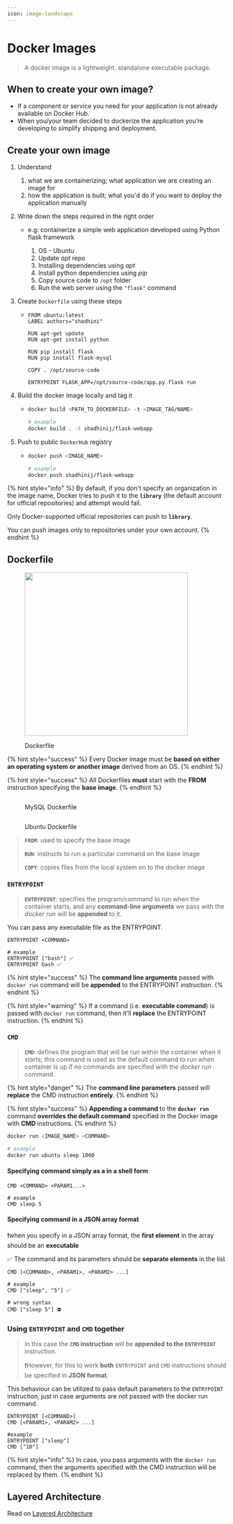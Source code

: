 ```yaml
---
icon: image-landscape
---
```


# Docker Images

> A docker image is a lightweight, standalone executable package.

## When to create your own image?

* If a component or service you need for your application is not already available on Docker Hub.
* When you/your team decided to dockerize the application you’re developing to simplify shipping and deployment.



## Create your own image

1.  Understand&#x20;

    1. what we are containerizing; what application we are creating an image for&#x20;
    2. how the application is built; what you'd do if you want to deploy the application manually


2. Write down the steps required in the right order
   *   e.g: containerize a simple web application developed using Python flask framework

       1. OS - Ubuntu
       2. Update _apt_ repo
       3. Installing dependencies using _apt_
       4. Install python dependencies using _pip_
       5. Copy source code to `/opt` folder
       6. Run the web server using the `"flask"` command


3.  Create `Dockerfile` using these steps

    * ```docker
      FROM ubuntu:latest
      LABEL authors="shadhini"

      RUN apt-get update
      RUN apt-get install python

      RUN pip install flask
      RUN pip install flask-mysql

      COPY . /opt/source-code

      ENTRYPOINT FLASK_APP=/opt/source-code/app.py flask run
      ```


4.  Build the docker image locally and tag it

    * ```bash
      docker build <PATH_TO_DOCKERFILE> -t <IMAGE_TAG/NAME>

      # example
      docker build . -t shadhinij/flask-webapp
      ```


5. Push to public `DockerHub` registry
   * ```bash
     docker push <IMAGE_NAME>

     # example
     docker push shadhinij/flask-webapp
     ```



{% hint style="info" %}
By default, if you don't specify an organization in the image name, Docker tries to push it to the **`library`** (the default account for official repositories) and attempt would fail.&#x20;

Only Docker-supported official repositories can push to **`library`**.&#x20;

You can push images only to repositories under your own account.
{% endhint %}



## Dockerfile

<figure><img src="../.gitbook/assets/dockerfile.png" alt="" width="375"><figcaption><p>Dockerfile</p></figcaption></figure>

{% hint style="success" %}
Every Docker image must be **based on either an operating system or another image** derived from an OS.
{% endhint %}

{% hint style="success" %}
All Dockerfiles **must** start with the **FROM** instruction specifying the **base image**.
{% endhint %}

<div><figure><img src="../.gitbook/assets/dockerfile_mysql.png" alt=""><figcaption><p>MySQL Dockerfile</p></figcaption></figure> <figure><img src="../.gitbook/assets/dockerfile_ubuntu.png" alt=""><figcaption><p>Ubuntu Dockerfile</p></figcaption></figure></div>

> **`FROM`**: used to specify the base image
>
> **`RUN`**: instructs to run a particular command on the base image
>
> **`COPY`**: copies files from the local system on to the docker image

### `ENTRYPOINT`

> **`ENTRYPOINT`**: specifies the program/command to run when the container starts, and any **command-line arguments** we pass with the _docker run_ will be **appended** to it.&#x20;

You can pass any executable file as the ENTRYPOINT.

```docker
ENTRYPOINT <COMMAND>

# example
ENTRYPOINT ["bash"] ✅
ENTRYPOINT bash ✅
```

{% hint style="success" %}
The **command line arguments** passed with `docker run` command will be **appended** to the ENTRYPOINT instruction.
{% endhint %}

{% hint style="warning" %}
If a command (i.e. **executable command**) is passed with `docker run` command, then it'll **replace** the ENTRYPOINT instruction.
{% endhint %}

### `CMD`

> **`CMD`**: defines the program that will be run within the container when it starts; this command is used as the default command to run when container is up if no commands are specified with the _docker run_ command.

{% hint style="danger" %}
The **command line parameters** passed will **replace** the CMD instruction **entirely**.
{% endhint %}

{% hint style="success" %}
**Appending a command** to the **`docker run`** command **overrides the default command** specified in the Docker image with **CMD** instructions.
{% endhint %}

```bash
docker run <IMAGE_NAME> <COMMAND>

# example
docker run ubuntu sleep 1000
```

#### Specifying command simply as a in a shell form

```docker
CMD <COMMAND> <PARAM1...>

# example
CMD sleep 5
```

#### Specifying command in a JSON array format&#x20;

❗when you specify in a JSON array format, the **first element** in the array should be an **executable**

✅ The command and its parameters should be **separate elements** in the list

```docker
CMD [<COMMAND>, <PARAM1>, <PARAM2> ...]

# example
CMD ["sleep", "5"] ✅

# wrong syntax
CMD ["sleep 5"] ⛔
```



### Using `ENTRYPOINT` and `CMD` together

> In this case the **`CMD` instruction** will be **appended** **to the `ENTRYPOINT`** instruction.
>
>
>
> ❗However, for this to work **both** `ENTRYPOINT` and `CMD` instructions should be specified in **JSON format**.

This behaviour can be utilized to pass default parameters to the `ENTRYPOINT` instruction, just in case arguments are not passed with the docker run command.

```docker
ENTRYPOINT [<COMMAND>]
CMD [<PARAM1>, <PARAM2> ...] 

#example
ENTRYPOINT ["sleep"]
CMD ["10"]
```

{% hint style="info" %}
In case, you pass arguments with the `docker run` command, then the arguments specified with the CMD instruction will be replaced by them.
{% endhint %}

## Layered Architecture

Read on [Layered Architecture](docker-architecture/layered-architecture.md)
